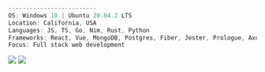 ```ts
-------------------------
OS: Windows 10 | Ubuntu 20.04.2 LTS
Location: California, USA
Languages: JS, TS, Go, Nim, Rust, Python
Frameworks: React, Vue, MongoDB, Postgres, Fiber, Jester, Prologue, Axum
Focus: Full stack web development
```

![](https://github-readme-stats.vercel.app/api?username=debonairfox&show_icons=true&theme=dark&line_height=40)
![](https://github-readme-stats.vercel.app/api/top-langs/?username=debonairfox&hide=css,html,ejs,scss&theme=dark)

